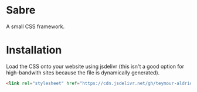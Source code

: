 # Sabre
A small CSS framework. 
# Installation
Load the CSS onto your website using jsdelivr (this isn't a good option for high-bandwith sites because the file is dynamically generated).
```html
<link rel="stylesheet" href="https://cdn.jsdelivr.net/gh/teymour-aldridge/box.web/sass/styles.min.css">
```